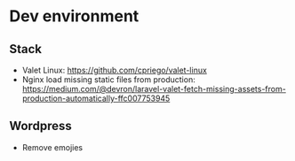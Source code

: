 # Dev environment
## Stack
  * Valet Linux: https://github.com/cpriego/valet-linux
  * Nginx load missing static files from production: https://medium.com/@devron/laravel-valet-fetch-missing-assets-from-production-automatically-ffc007753945
  
## Wordpress
  
  * Remove emojies

